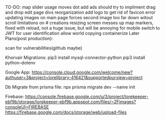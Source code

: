 TO-DO:
map slider usage moves dot
add ads
should try to impliment drag and drop edit page divs reorganization
add logo to get rid of favicon error
updating images on main page forces second image too far down witout scroll
limitations on # creations
resizing screen messes up map markers, fixed with reload, not a huge issue, but will be annoying for mobile
switch to JWT for user identification
allow world copying
containerize
Later Plans(post production):

scan for vulnerabilities(github maybe)

Khorvair Migrations:
pip3 install mysql-connector-python
pip3 install python-dotenv

Google App:
https://console.cloud.google.com/welcome/new?authuser=3&project=lorelibrary-416421&supportedpurview=project

Db Migrate from prisma file:
npx prisma migrate dev --name init

Firebase:
https://console.firebase.google.com/u/3/project/lorekeeper-ebf9b/storage/lorekeeper-ebf9b.appspot.com/files/~2Fimages?consoleUI=FIREBASE
https://firebase.google.com/docs/storage/web/upload-files
